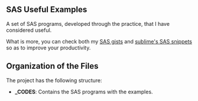 ##  SAS Useful Examples

A set of SAS programs, developed through the practice, that I have considered useful.

What is more, you can check both my [SAS gists](https://gist.github.com/Cesar-Urteaga?direction=asc&sort=created) and [sublime's SAS snippets](https://github.com/Cesar-Urteaga/1706_IDE_TE_SETTINGS/tree/master/_SUBLIME/_SNIPPETS/_SAS) so as to improve your productivity.

##  Organization of the Files

The project has the following structure:
  * **_CODES**: Contains the SAS programs with the examples.
